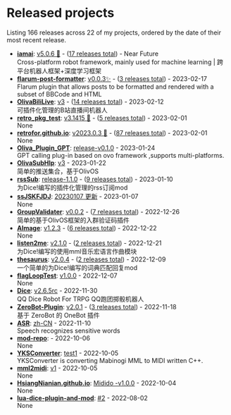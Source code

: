 # Released projects

Listing <!-- releases_count starts -->166<!-- releases_count ends --> releases across <!-- project_count starts -->22<!-- project_count ends --> of my projects, ordered by the date of their most recent release.

<!-- recent_releases starts -->
* **[iamai](https://github.com/retrofor/iamai)**: [v5.0.6 🌈](https://github.com/retrofor/iamai/releases/tag/untagged-f8f8ac57ba2bd5324ec5) - ([17 releases total](https://github.com/retrofor/iamai/releases))  - Near Future
<br />Cross-platform robot framework, mainly used for machine learning | 跨平台机器人框架+深度学习框架
* **[flarum-post-formatter](https://github.com/HsiangNianian/flarum-post-formatter)**: [v0.0.3✨](https://github.com/HsiangNianian/flarum-post-formatter/releases/tag/v0.0.3) - ([3 releases total](https://github.com/HsiangNianian/flarum-post-formatter/releases))  - 2023-02-17
<br />Flarum plugin that allows posts to be formatted and rendered with a subset of BBCode and HTML
* **[OlivaBiliLive](https://github.com/HsiangNianian/OlivaBiliLive)**: [v3](https://github.com/HsiangNianian/OlivaBiliLive/releases/tag/untagged-8bf4ca6c48e6c3164a42) - ([14 releases total](https://github.com/HsiangNianian/OlivaBiliLive/releases))  - 2023-02-12
<br />可插件化管理的B站直播间机器人
* **[retro_pkg_test](https://github.com/retrofor/retro_pkg_test)**: [v3.1415 🌈](https://github.com/retrofor/retro_pkg_test/releases/tag/v3.1415) - ([5 releases total](https://github.com/retrofor/retro_pkg_test/releases))  - 2023-02-01
<br />None
* **[retrofor.github.io](https://github.com/retrofor/retrofor.github.io)**: [v2023.0.3 🌈](https://github.com/retrofor/retrofor.github.io/releases/tag/v2023.0.3) - ([87 releases total](https://github.com/retrofor/retrofor.github.io/releases))  - 2023-02-01
<br />None
* **[Oliva_Plugin_GPT](https://github.com/retrofor/Oliva_Plugin_GPT)**: [release-v0.1.0](https://github.com/retrofor/Oliva_Plugin_GPT/releases/tag/v0.1.0)  - 2023-01-24
<br />GPT calling plug-in based on ovo framework ,supports multi-platforms.
* **[OlivaSubHlp](https://github.com/HsiangNianian/OlivaSubHlp)**: [v3](https://github.com/HsiangNianian/OlivaSubHlp/releases/tag/3)  - 2023-01-22
<br />简单的推送集合，基于OlivOS
* **[rssSub](https://github.com/HsiangNianian/rssSub)**: [release-1.1.0](https://github.com/HsiangNianian/rssSub/releases/tag/release-1.1.0) - ([9 releases total](https://github.com/HsiangNianian/rssSub/releases))  - 2023-01-10
<br />为Dice!编写的插件化管理的rss订阅mod
* **[ssJSKFJDJ](https://github.com/HsiangNianian/ssJSKFJDJ)**: [20230107 更新](https://github.com/HsiangNianian/ssJSKFJDJ/releases/tag/20230107)  - 2023-01-07
<br />None
* **[GroupValidater](https://github.com/HsiangNianian/GroupValidater)**: [v0.0.2](https://github.com/HsiangNianian/GroupValidater/releases/tag/v0.0.2) - ([7 releases total](https://github.com/HsiangNianian/GroupValidater/releases))  - 2022-12-26
<br />简单的基于OlivOS框架的入群验证码插件
* **[AImage](https://github.com/HsiangNianian/AImage)**: [v1.2.3](https://github.com/HsiangNianian/AImage/releases/tag/v1.2.3) - ([6 releases total](https://github.com/HsiangNianian/AImage/releases))  - 2022-12-22
<br />None
* **[listen2me](https://github.com/HsiangNianian/listen2me)**: [v2.1.0](https://github.com/HsiangNianian/listen2me/releases/tag/v2.1.0) - ([2 releases total](https://github.com/HsiangNianian/listen2me/releases))  - 2022-12-21
<br />为Dice!编写的使用mml音乐宏语言作曲模块
* **[thesaurus](https://github.com/HsiangNianian/thesaurus)**: [v2.0.4](https://github.com/HsiangNianian/thesaurus/releases/tag/v2.0.4) - ([2 releases total](https://github.com/HsiangNianian/thesaurus/releases))  - 2022-12-09
<br />一个简单的为Dice!编写的词典匹配回复mod
* **[flagLoopTest](https://github.com/HsiangNianian/flagLoopTest)**: [v1.0.0](https://github.com/HsiangNianian/flagLoopTest/releases/tag/v1.0.0)  - 2022-12-07
<br />None
* **[Dice](https://github.com/HsiangNianian/Dice)**: [v2.6.5rc](https://github.com/HsiangNianian/Dice/releases/tag/v2.6.5rc)  - 2022-11-30
<br />QQ Dice Robot For TRPG QQ跑团掷骰机器人
* **[ZeroBot-Plugin](https://github.com/HsiangNianian/ZeroBot-Plugin)**: [v2.0.1](https://github.com/HsiangNianian/ZeroBot-Plugin/releases/tag/v2.0.1) - ([3 releases total](https://github.com/HsiangNianian/ZeroBot-Plugin/releases))  - 2022-11-18
<br />基于 ZeroBot 的 OneBot 插件
* **[ASR](https://github.com/HsiangNianian/ASR)**: [zh-CN](https://github.com/HsiangNianian/ASR/releases/tag/zh-CN)  - 2022-11-10
<br />Speech recognizes sensitive words
* **[mod-repo](https://github.com/HsiangNianian/mod-repo)**: [](https://github.com/HsiangNianian/mod-repo/releases/tag/monster-contract)  - 2022-10-06
<br />None
* **[YKSConverter](https://github.com/HsiangNianian/YKSConverter)**: [test1](https://github.com/HsiangNianian/YKSConverter/releases/tag/test1)  - 2022-10-05
<br />YKSConverter is converting Mabinogi MML to MIDI written C++.
* **[mml2midi](https://github.com/HsiangNianian/mml2midi)**: [v1](https://github.com/HsiangNianian/mml2midi/releases/tag/1)  - 2022-10-05
<br />None
* **[HsiangNianian.github.io](https://github.com/HsiangNianian/HsiangNianian.github.io)**: [Midido -v1.0.0](https://github.com/HsiangNianian/HsiangNianian.github.io/releases/tag/Midido-code)  - 2022-10-04
<br />None
* **[lua-dice-plugin-and-mod](https://github.com/HsiangNianian/lua-dice-plugin-and-mod)**: [#2](https://github.com/HsiangNianian/lua-dice-plugin-and-mod/releases/tag/2022)  - 2022-08-02
<br />None
<!-- recent_releases ends -->
